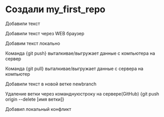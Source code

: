 # Создали my_first_repo

Добавили текст

Добавили текст через WEB браузер

Добавим текст локально

Команда {git push} выталкивае/выгружает данные с компьютера на сервер

Команда {git pull} выталкивае/выгружает данные с сервера на компьютер

Добавили текст в новой ветке newbranch

Удаление ветки через команднуюстроку на сервере(GitHub) {git push origin --delete [имя ветки]}

Добавил локальный конфликт
